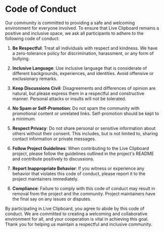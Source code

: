 # Code of Conduct

Our community is committed to providing a safe and welcoming environment for everyone involved. To ensure that Live Clipboard remains a positive and inclusive space, we ask all participants to adhere to the following code of conduct:

1. **Be Respectful**: Treat all individuals with respect and kindness. We have a zero-tolerance policy for discrimination, harassment, or any form of bullying.

2. **Inclusive Language**: Use inclusive language that is considerate of different backgrounds, experiences, and identities. Avoid offensive or exclusionary remarks.

3. **Keep Discussions Civil**: Disagreements and differences of opinion are natural, but please express them in a respectful and constructive manner. Personal attacks or insults will not be tolerated.

4. **No Spam or Self-Promotion**: Do not spam the community with promotional content or unrelated links. Self-promotion should be kept to a minimum.

5. **Respect Privacy**: Do not share personal or sensitive information about others without their consent. This includes, but is not limited to, sharing contact information or private messages.

6. **Follow Project Guidelines**: When contributing to the Live Clipboard project, please follow the guidelines outlined in the project's README and contribute positively to discussions.

7. **Report Inappropriate Behavior**: If you witness or experience any behavior that violates this code of conduct, please report it to the project maintainers immediately.

8. **Compliance**: Failure to comply with this code of conduct may result in removal from the project and the community. Project maintainers have the final say on any issues or disputes.

By participating in Live Clipboard, you agree to abide by this code of conduct. We are committed to creating a welcoming and collaborative environment for all, and your cooperation is vital in achieving this goal. Thank you for helping us maintain a respectful and inclusive community.
